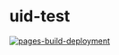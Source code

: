 # uid-test

[![pages-build-deployment](https://github.com/yishi-ttd/uid-test/actions/workflows/pages/pages-build-deployment/badge.svg)](https://github.com/yishi-ttd/uid-test/actions/workflows/pages/pages-build-deployment)
